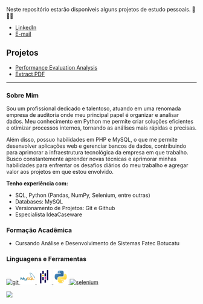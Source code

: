 
Neste repositório estarão disponíveis alguns projetos de estudo pessoais. 🚀🧑‍💻


* [LinkedIn](https://www.linkedin.com/in/bruno-pascoal-dos-santos-72b890185/)
* [E-mail](bpascoal.santos@gmail.com)


## Projetos

* [Performance Evaluation Analysis](https://github.com/brunopascoal/performance-evaluation-analysis)
* [Extract PDF](https://github.com/brunopascoal/extrator-pdf-imagens)


----

### Sobre Mim

Sou um profissional dedicado e talentoso, atuando em uma renomada empresa de auditoria onde meu principal papel é organizar e analisar dados. Meu conhecimento em Python me permite criar soluções eficientes e otimizar processos internos, tornando as análises mais rápidas e precisas.

Além disso, possuo habilidades em PHP e MySQL, o que me permite desenvolver aplicações web e gerenciar bancos de dados, contribuindo para aprimorar a infraestrutura tecnológica da empresa em que trabalho. Busco constantemente aprender novas técnicas e aprimorar minhas habilidades para enfrentar os desafios diários do meu trabalho e agregar valor aos projetos em que estou envolvido.

**Tenho experiência com:**
* SQL, Python (Pandas, NumPy, Selenium, entre outras)
* Databases: MySQL
* Versionamento de Projetos: Git e Github
* Especialista IdeaCaseware

### Formação Acadêmica

* Cursando Análise e Desenvolvimento de Sistemas Fatec Botucatu


### Linguagens e Ferramentas

<p align="left"> <a href="https://git-scm.com/" target="_blank" rel="noreferrer"> <img src="https://www.vectorlogo.zone/logos/git-scm/git-scm-icon.svg" alt="git" width="40" height="40"/> </a><a href="https://www.mysql.com/" target="_blank" rel="noreferrer"> <img src="https://raw.githubusercontent.com/devicons/devicon/master/icons/mysql/mysql-original-wordmark.svg" alt="mysql" width="40" height="40"/> </a> <a href="https://pandas.pydata.org/" target="_blank" rel="noreferrer"> <img src="https://raw.githubusercontent.com/devicons/devicon/2ae2a900d2f041da66e950e4d48052658d850630/icons/pandas/pandas-original.svg" alt="pandas" width="40" height="40"/> </a> <a href="https://www.python.org" target="_blank" rel="noreferrer"> <img src="https://raw.githubusercontent.com/devicons/devicon/master/icons/python/python-original.svg" alt="python" width="40" height="40"/> </a> <a href="https://www.selenium.dev" target="_blank" rel="noreferrer"> <img src="https://raw.githubusercontent.com/detain/svg-logos/780f25886640cef088af994181646db2f6b1a3f8/svg/selenium-logo.svg" alt="selenium" width="40" height="40"/> </a> </p>

<p><img align="center" src="https://github-readme-stats.vercel.app/api/top-langs/?username=brunopascoal&theme=radical&hide_border=false&include_all_commits=true&count_private=false&layout=compact" 
/></p>
